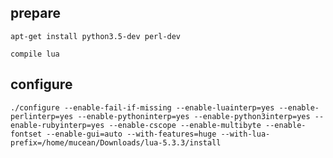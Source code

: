 ## prepare

    apt-get install python3.5-dev perl-dev

    compile lua

## configure

    ./configure --enable-fail-if-missing --enable-luainterp=yes --enable-perlinterp=yes --enable-pythoninterp=yes --enable-python3interp=yes --enable-rubyinterp=yes --enable-cscope --enable-multibyte --enable-fontset --enable-gui=auto --with-features=huge --with-lua-prefix=/home/mucean/Downloads/lua-5.3.3/install

